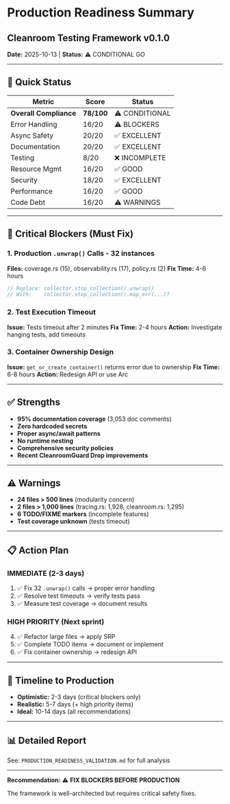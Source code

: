 # Production Readiness Summary
## Cleanroom Testing Framework v0.1.0

**Date:** 2025-10-13 | **Status:** ⚠️ CONDITIONAL GO

---

## 🎯 Quick Status

| Metric | Score | Status |
|--------|-------|--------|
| **Overall Compliance** | **78/100** | ⚠️ CONDITIONAL |
| Error Handling | 16/20 | ⚠️ BLOCKERS |
| Async Safety | 20/20 | ✅ EXCELLENT |
| Documentation | 20/20 | ✅ EXCELLENT |
| Testing | 8/20 | ❌ INCOMPLETE |
| Resource Mgmt | 16/20 | ✅ GOOD |
| Security | 18/20 | ✅ EXCELLENT |
| Performance | 16/20 | ✅ GOOD |
| Code Debt | 16/20 | ⚠️ WARNINGS |

---

## 🔴 Critical Blockers (Must Fix)

### 1. Production `.unwrap()` Calls - 32 instances
**Files:** coverage.rs (15), observability.rs (17), policy.rs (2)
**Fix Time:** 4-6 hours
```rust
// Replace: collector.stop_collection().unwrap()
// With:    collector.stop_collection().map_err(...)?
```

### 2. Test Execution Timeout
**Issue:** Tests timeout after 2 minutes
**Fix Time:** 2-4 hours
**Action:** Investigate hanging tests, add timeouts

### 3. Container Ownership Design
**Issue:** `get_or_create_container()` returns error due to ownership
**Fix Time:** 6-8 hours
**Action:** Redesign API or use Arc<T>

---

## ✅ Strengths

- **95% documentation coverage** (3,053 doc comments)
- **Zero hardcoded secrets**
- **Proper async/await patterns**
- **No runtime nesting**
- **Comprehensive security policies**
- **Recent CleanroomGuard Drop improvements**

---

## ⚠️ Warnings

- **24 files > 500 lines** (modularity concern)
- **2 files > 1,000 lines** (tracing.rs: 1,928, cleanroom.rs: 1,295)
- **6 TODO/FIXME markers** (incomplete features)
- **Test coverage unknown** (tests timeout)

---

## 📋 Action Plan

### IMMEDIATE (2-3 days)
1. ✅ Fix 32 `.unwrap()` calls → proper error handling
2. ✅ Resolve test timeouts → verify tests pass
3. ✅ Measure test coverage → document results

### HIGH PRIORITY (Next sprint)
4. ✅ Refactor large files → apply SRP
5. ✅ Complete TODO items → document or implement
6. ✅ Fix container ownership → redesign API

---

## 🚀 Timeline to Production

- **Optimistic:** 2-3 days (critical blockers only)
- **Realistic:** 5-7 days (+ high priority items)
- **Ideal:** 10-14 days (all recommendations)

---

## 📊 Detailed Report

See: `PRODUCTION_READINESS_VALIDATION.md` for full analysis

---

**Recommendation:** ⚠️ **FIX BLOCKERS BEFORE PRODUCTION**

The framework is well-architected but requires critical safety fixes.
